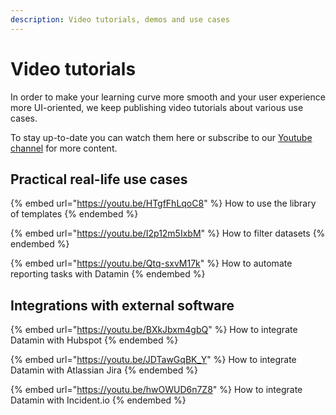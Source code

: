 ```yaml
---
description: Video tutorials, demos and use cases
---
```


# Video tutorials

In order to make your learning curve more smooth and your user experience more UI-oriented, we keep publishing video tutorials about various use cases.&#x20;

To stay up-to-date you can watch them here or subscribe to our [Youtube channel](https://www.youtube.com/channel/UCbrmYg0YhbqUVlUVX1QIg9w) for more content.

## Practical real-life use cases

{% embed url="https://youtu.be/HTgfFhLqoC8" %}
How to use the library of templates
{% endembed %}

{% embed url="https://youtu.be/I2p12m5IxbM" %}
How to filter datasets
{% endembed %}

{% embed url="https://youtu.be/Qtq-sxvM17k" %}
How to automate reporting tasks with Datamin
{% endembed %}

## Integrations with external software

{% embed url="https://youtu.be/BXkJbxm4gbQ" %}
How to integrate Datamin with Hubspot
{% endembed %}

{% embed url="https://youtu.be/JDTawGqBK_Y" %}
How to integrate Datamin with Atlassian Jira
{% endembed %}

{% embed url="https://youtu.be/hwOWUD6n7Z8" %}
How to integrate Datamin with Incident.io
{% endembed %}
